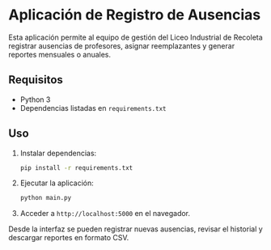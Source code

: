 # Aplicación de Registro de Ausencias

Esta aplicación permite al equipo de gestión del Liceo Industrial de Recoleta registrar ausencias de profesores, asignar reemplazantes y generar reportes mensuales o anuales.

## Requisitos
- Python 3
- Dependencias listadas en `requirements.txt`

## Uso
1. Instalar dependencias:
   ```bash
   pip install -r requirements.txt
   ```
2. Ejecutar la aplicación:
   ```bash
   python main.py
   ```
3. Acceder a `http://localhost:5000` en el navegador.

Desde la interfaz se pueden registrar nuevas ausencias, revisar el historial y descargar reportes en formato CSV.
